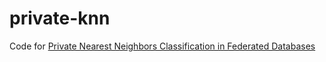 # private-knn

Code for [Private Nearest Neighbors Classification in Federated Databases](https://gitlab.informatik.hu-berlin.de/ti/papers/private-knn)